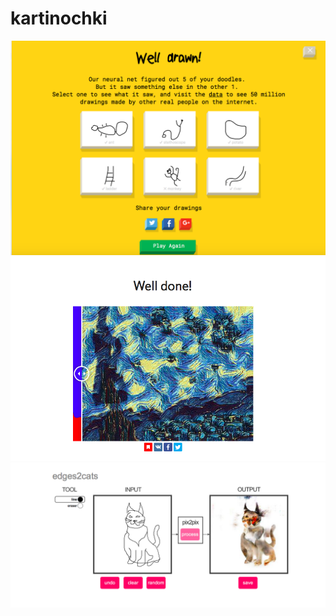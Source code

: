 # kartinochki
![alt text](https://github.com/sobolevskaiav/kartinochki/blob/master/Снимок%20экрана%202017-11-14%20в%2012.23.20.png "risunki")
![alt text](https://github.com/sobolevskaiav/kartinochki/blob/master/Снимок%20экрана%202017-11-14%20в%2012.33.16.png "Van Goch")
![alt text](https://github.com/sobolevskaiav/kartinochki/blob/master/Снимок%20экрана%202017-11-14%20в%2012.49.22.png "kotik")
